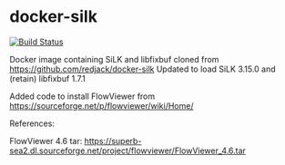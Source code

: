 # docker-silk

[![Build Status](https://img.shields.io/travis/redjack/docker-silk/master.svg)](https://travis-ci.org/redjack/docker-silk)

Docker image containing SiLK and libfixbuf cloned from https://github.com/redjack/docker-silk
  Updated to load SiLK 3.15.0 and (retain) libfixbuf 1.7.1

Added code to install FlowViewer from https://sourceforge.net/p/flowviewer/wiki/Home/

References:


FlowViewer 4.6 tar: https://superb-sea2.dl.sourceforge.net/project/flowviewer/FlowViewer_4.6.tar